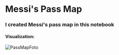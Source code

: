# Messi's Pass Map
### I created Messi's pass map in this notebook


#### Visualization:
![PassMapFoto](https://github.com/suubmad/Messi_Pass_Map/assets/29547973/37140715-d7b1-469a-8a38-e9938839b51f)
